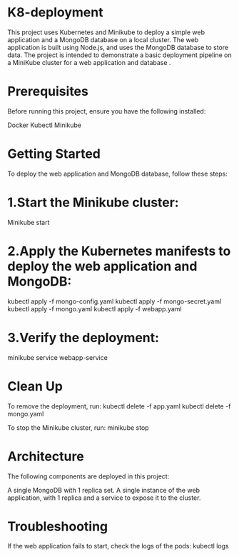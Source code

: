 # K8-deployment

This project uses Kubernetes and Minikube to deploy a simple web application and a MongoDB database on a local cluster. The web application is built using Node.js, and uses the MongoDB database to store data. The project is intended to demonstrate a basic deployment pipeline on a MiniKube cluster for a web application and database .

# Prerequisites
Before running this project, ensure you have the following installed:

Docker
Kubectl
Minikube

# Getting Started
To deploy the web application and MongoDB database, follow these steps:

# 1.Start the Minikube cluster:
Minikube start

# 2.Apply the Kubernetes manifests to deploy the web application and MongoDB:
kubectl apply -f mongo-config.yaml
kubectl apply -f mongo-secret.yaml
kubectl apply -f mongo.yaml
kubectl apply -f webapp.yaml

# 3.Verify the deployment:
minikube service webapp-service

# Clean Up
To remove the deployment, run:
kubectl delete -f app.yaml
kubectl delete -f mongo.yaml

To stop the Minikube cluster, run:
minikube stop

# Architecture
The following components are deployed in this project:

A single MongoDB with 1 replica set.
A single instance of the web application, with 1 replica and a service to expose it to the cluster.

# Troubleshooting
If the web application fails to start, check the logs of the pods:
kubectl logs <pod-name>

